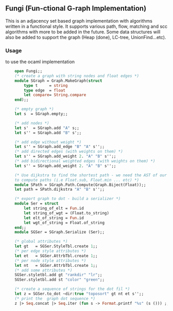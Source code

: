 ## Fungi (Fun-ctional G-raph Implementation)

This is an adjacency set based graph implementation with algorithms written in
a functional style. It supports various path, flow, matching and scc algorithms
with more to be added in the future. Some data structures will also be added to
support the graph (Heap (done), LC-tree, UnionFind...etc).

### Usage

to use the ocaml implementation

```ocaml
    open Fungi;;
    (* create a graph with string nodes and float edges *)
    module SGraph = Graph.MakeGraph(struct 
        type t     = string
        type edge  = float
        let compare= String.compare
    end);;

    (* empty graph *)
    let s  = SGraph.empty;;

    (* add nodes *)
    let s'  = SGraph.add "A" s;;
    let s'' = SGraph.add "B" s';;

    (* add edge without weight *)
    let s'' = SGraph.add_edge "B" "A" s'';;
    (* add directed edges (with weights on them) *)
    let s'' = SGraph.add_weight 2. "A" "B" s'';;
    (* add bidirectional weighted edges (with weights on them) *)
    let s'' = SGraph.add_weight 2. "A" "B" s'';;

    (* Use dijkstra to find the shortest path - we need the AST of our edge type
    to compute paths (i.e Float.sub, Float.min ... etc) *)
    module SPath = SGraph.Path.Compute(Graph.Biject(Float));;
    let path = SPath.dijkstra "A" "B" s'';;

    (* export graph to dot - build a serializer *)
    module Ser = struct 
        let string_of_elt = Fun.id
        let string_of_wgt = (Float.to_string)
        let elt_of_string = Fun.id
        let wgt_of_string = Float.of_string
    end;;
    module SGSer = SGraph.Serialize (Ser);;

    (* global attributes *)
    let gt   = SGSer.StyleTbl.create 1;;
    (* per edge style attributes *)
    let et   = SGSer.AttrbTbl.create 1;;
    (* per node style attributes *)
    let nt   = SGSer.AttrbTbl.create 1;;
    (* add some attributes *)
    SGSer.styletbl.add gt "rankdir" "lr";;
    SGSer.styletbl.add st "color" "green";;

    (* create a sequence of strings for the dot fil *)
    let z = SGSer.to_dot ~dir:true "toposort" gt nt et s'';;
    (* print the  graph dot sequence *)
    z |> Seq.concat |> Seq.iter (fun s -> Format.printf "%s" (s ())) ;;

```
